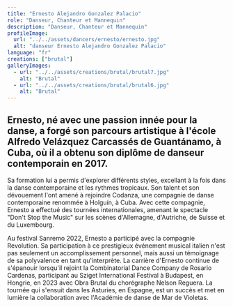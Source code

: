```yaml
---
title: "Ernesto Alejandro Gonzalez Palacio"
role: "Danseur, Chanteur et Mannequin"
description: "Danseur, Chanteur et Mannequin"
profileImage:
  url: "../../assets/dancers/ernesto/ernesto.jpg"
  alt: "danseur Ernesto Alejandro Gonzalez Palacio"
language: "fr"
creations: ["brutal"]
galleryImages:
  - url: "../../assets/creations/brutal/brutal7.jpg"
    alt: "Brutal"
  - url: "../../assets/creations/brutal/brutal6.jpg"
    alt: "Brutal"
---
```


## Ernesto, né avec une passion innée pour la danse, a forgé son parcours artistique à l'école Alfredo Velázquez Carcassés de Guantánamo, à Cuba, où il a obtenu son diplôme de danseur contemporain en 2017.

Sa formation lui a permis d'explorer différents styles, excellant à la fois dans la danse contemporaine et les rythmes tropicaux. Son talent et son dévouement l'ont amené à rejoindre Codanza, une compagnie de danse contemporaine renommée à Holguín, à Cuba. Avec cette compagnie, Ernesto a effectué des tournées internationales, amenant le spectacle "Don't Stop the Music" sur les scènes d'Allemagne, d'Autriche, de Suisse et du Luxembourg.

Au festival Sanremo 2022, Ernesto a participé avec la compagnie Revolution. Sa participation à ce prestigieux événement musical italien n'est pas seulement un accomplissement personnel, mais aussi un témoignage de sa polyvalence en tant qu'interprète.
La carrière d'Ernesto continue de s'épanouir lorsqu'il rejoint la Combinatorial Dance Company de Rosario Cardenas, participant au Sziget International Festival à Budapest, en Hongrie, en 2023 avec Obra Brutal du chorégraphe Nelson Reguera. La tournée qui s'ensuit dans les Asturies, en Espagne, est un succès et met en lumière la collaboration avec l'Académie de danse de Mar de Violetas.
